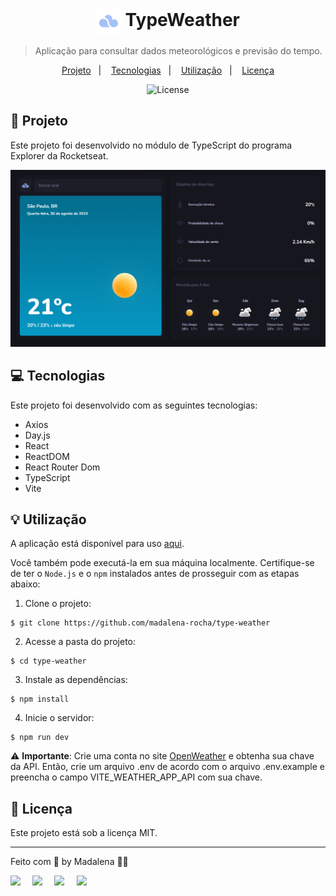 <h1 align="center" style="text-align: center;">
  <img alt="Logo do TypeWeather" src="./public/logo.png" style="vertical-align: middle;">
  TypeWeather
</h1>

> Aplicação para consultar dados meteorológicos e previsão do tempo.

<p align="center">
  <a href="#project">Projeto</a>&nbsp;&nbsp;&nbsp;|&nbsp;&nbsp;&nbsp;
  <a href="#technologies">Tecnologias</a>&nbsp;&nbsp;&nbsp;|&nbsp;&nbsp;&nbsp;
  <a href="#usage">Utilização</a>&nbsp;&nbsp;&nbsp;|&nbsp;&nbsp;&nbsp;
  <a href="#license">Licença</a>
</p>

<p align="center">
  <img alt="License" src="https://img.shields.io/static/v1?label=license&message=MIT&color=49AA26&labelColor=000000">
</p>

<h2 id="project">📁 Projeto</h2>

Este projeto foi desenvolvido no módulo de TypeScript do programa Explorer da Rocketseat.

!["TypeWeather"](./public/dashboard.png)

<h2 id="technologies">💻 Tecnologias</h2>

Este projeto foi desenvolvido com as seguintes tecnologias:

- Axios
- Day.js
- React
- ReactDOM
- React Router Dom
- TypeScript
- Vite

<h2 id="usage">💡 Utilização</h2>

A aplicação está disponível para uso [aqui](https://type-weather.vercel.app/).

Você também pode executá-la em sua máquina localmente. Certifique-se de ter o `Node.js` e o `npm` instalados antes de prosseguir com as etapas abaixo:

1. Clone o projeto:

```
$ git clone https://github.com/madalena-rocha/type-weather
```

2. Acesse a pasta do projeto:

```
$ cd type-weather
```

3. Instale as dependências:

```
$ npm install
```

4. Inicie o servidor:

```
$ npm run dev
```

⚠️ **Importante**: Crie uma conta no site [OpenWeather](https://openweathermap.org/api) e obtenha sua chave da API. Então, crie um arquivo .env de acordo com o arquivo .env.example e preencha o campo VITE_WEATHER_APP_API com sua chave.

<h2 id="license">📝 Licença</h2>

Este projeto está sob a licença MIT.

---

Feito com 💜 by Madalena 👋🏾

<div style="display: flex;">
  <a href="https://www.linkedin.com/in/madalena-machado-rocha/" target="_blank"><img src="https://img.shields.io/badge/-LinkedIn-%230077B5?style=for-the-badge&logo=linkedin&logoColor=white" style="margin-right: 2vw" target="_blank"></a>
  <a href="mailto:rochamada1997m@gmail.com"><img src="https://img.shields.io/badge/-Gmail-%23333?style=for-the-badge&logo=gmail&logoColor=white" style="margin-right: 2vw" target="_blank"></a>
  <a href="http://discordapp.com/users/827312692905377802" target="_blank"><img src="https://img.shields.io/badge/Discord-7289DA?style=for-the-badge&logo=discord&logoColor=white" style="margin-right: 2vw" target="_blank"></a>
  <a href="https://www.instagram.com/madalena.machado.rocha/" target="_blank"><img src="https://img.shields.io/badge/-Instagram-%23E4405F?style=for-the-badge&logo=instagram&logoColor=white" target="_blank"></a>
</div>